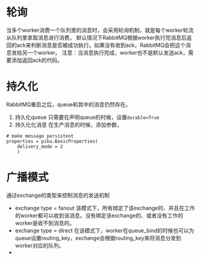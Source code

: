 
# 轮询
当多个worker消费一个队列里的消息时，会采用轮询机制，就是每个worker轮流从队列里拿取消息进行消费。
默认情况下RabbitMQ根据worker执行完消息后返回的ack来判断消息是否被成功执行。如果没有收到ack，RabbitMQ会把这个消息发给另一个worker。
注意：当消息执行完成，worker也不是默认发送ack，需要添加返回ack的代码。

# 持久化
RabbitMQ重启之后，queue和其中的消息仍然存在。
1. 持久化queue
只需要在声明queue的时候，设置`durable=True`
2. 持久化化消息
在生产消息的时候，添加参数，	
```
# make message persistent
properties = pika.BasicProperties(
    delivery_mode = 2
    )
```
# 广播模式
通过exchange的类型来控制消息的发送机制
* exchange type = fanout
该模式下，所有绑定了该exchange的、并且在工作的worker都可以收到该消息。没有绑定该exchange的、或者没有工作的worker是收不到消息的。
* exchange type = direct
在该模式下，worker在queue_bind的时候也可以为queue设置routing_key，exchange会根据routing_key来将消息分发到worker对应的队列。
* 
<!--stackedit_data:
eyJoaXN0b3J5IjpbMjEwOTIzNzg1NSwxMDY2NDE0MTMsLTIwND
Y2NjAwMTksLTIwNDYyMzkxNDZdfQ==
-->